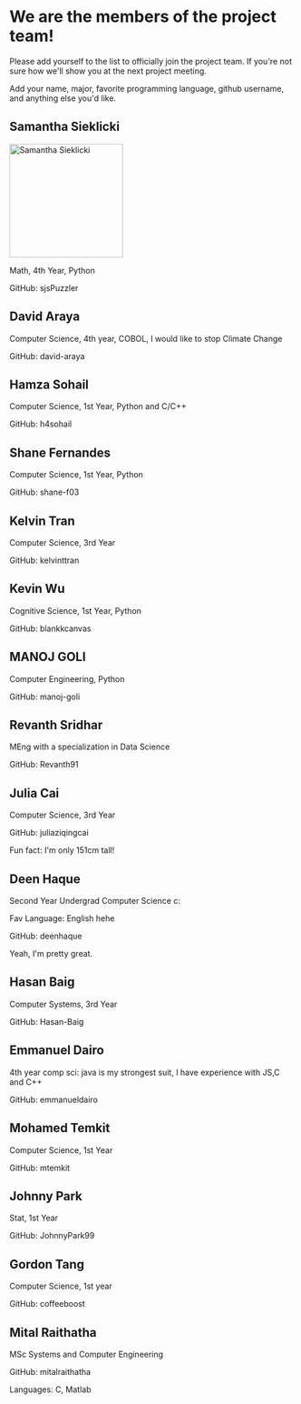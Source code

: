 # We are the members of the project team!

Please add yourself to the list to officially join the project team.
If you're not sure how we'll show you at the next project meeting.

Add your name, major, favorite programming language, github username, and anything else you'd like.

## Samantha Sieklicki
<p align="left">
  <img src="images/SamanthaSieklicki.jpg" width="200" title="Samantha Sieklicki">
</p>
Math, 4th Year, Python

GitHub: sjsPuzzler

## David Araya
Computer Science, 4th year, COBOL, I would like to stop Climate Change

GitHub: david-araya

## Hamza Sohail
Computer Science, 1st Year, Python and C/C++

GitHub: h4sohail

## Shane Fernandes

Computer Science, 1st Year, Python

GitHub: shane-f03

## Kelvin Tran
Computer Science, 3rd Year

GitHub: kelvinttran

## Kevin Wu

Cognitive Science, 1st Year, Python

GitHub: blankkcanvas

## MANOJ GOLI
Computer Engineering, Python

GitHub: manoj-goli

## Revanth Sridhar
MEng with a specialization in Data Science

GitHub: Revanth91

## Julia Cai
Computer Science, 3rd Year

GitHub: juliaziqingcai

Fun fact: I'm only 151cm tall!

## Deen Haque
Second Year Undergrad Computer Science c:

Fav Language: English hehe

GitHub: deenhaque

Yeah, I'm pretty great.

## Hasan Baig
Computer Systems, 3rd Year

GitHub: Hasan-Baig

## Emmanuel Dairo
4th year comp sci: java is my strongest suit, I have experience with JS,C and C++

GitHub: emmanueldairo

## Mohamed Temkit
Computer Science, 1st Year

GitHub: mtemkit

## Johnny Park
Stat, 1st Year

GitHub: JohnnyPark99

## Gordon Tang
Computer Science, 1st year

GitHub: coffeeboost

## Mital Raithatha
MSc Systems and Computer Engineering

GitHub: mitalraithatha

Languages: C, Matlab
